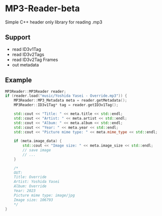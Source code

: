 # MP3-Reader-beta
Simple C++ header only library for reading .mp3


## Support
- read ID3v1Tag
- read ID3v2Tags
- read ID3v2Tag Frames
- out metadata

## Example
```c++
MP3Reader::MP3Reader reader;
if (reader.load("music/Yoshida Yasei - Override.mp3")) {
    MP3Reader::MP3_Metadata meta = reader.getMetadata();
    MP3Reader::ID3v1Tag* tag = reader.getID3v1Tag();

    std::cout << "Title: " << meta.title << std::endl;
    std::cout << "Artist: " << meta.artist << std::endl;
    std::cout << "Album: " << meta.album << std::endl;
    std::cout << "Year: " << meta.year << std::endl;
    std::cout << "Picture mime type: " << meta.mime_type << std::endl;
    
    if (meta.image_data) {
        std::cout << "Image size: " << meta.image_size << std::endl;
        // save image
        // ...
    }

    /* 
    OUT:
    Title: Override
    Artist: Yoshida Yasei
    Album: Override
    Year: 2023
    Picture mime type: image/jpg
    Image size: 106793
    */
}
```
